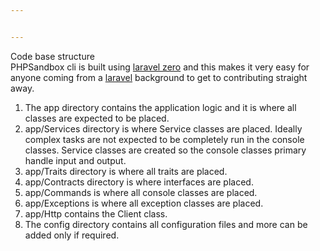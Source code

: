 ```yaml
---


---
```


<p>Code base structure<br>
PHPSandbox cli is built using <a href="https://laravel-zero.com">laravel zero</a> and this makes it very easy for anyone coming from a <a href="laravel.com">laravel</a> background to get to contributing straight away.</p>
<ol>
<li>The app directory contains the application logic and it is where all classes are expected to be placed.</li>
<li>app/Services directory is where Service classes are placed.  Ideally complex tasks are not expected to be completely run in the console classes. Service classes are created so the console classes primary handle input and output.</li>
<li>app/Traits directory is where all traits are placed.</li>
<li>app/Contracts directory is where interfaces are placed.</li>
<li>app/Commands is where all console classes are placed.</li>
<li>app/Exceptions is where all exception classes are placed.</li>
<li>app/Http contains the Client class.</li>
<li>The config directory contains all configuration files and more can be added only if required.</li>
</ol>

